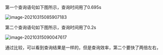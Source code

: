 第一个查询语句如下图所示，查询时间用了0.695s

![image-20210315085907183](C:\Users\Mr.hu\AppData\Roaming\Typora\typora-user-images\image-20210315085907183.png)

第二个查询语句如下图所示，查询时间用了0.2s

![image-20210315090047617](C:\Users\Mr.hu\AppData\Roaming\Typora\typora-user-images\image-20210315090047617.png)

通过比较，可以看到查询结果是一样的，但是查询效率，第二个要快了两倍左右，

